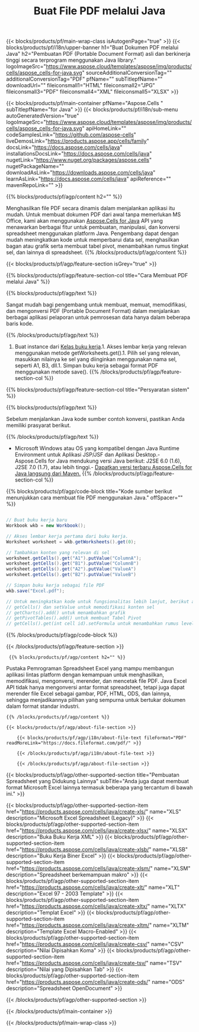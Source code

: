 ﻿---
title: Buat File PDF melalui Java 
url: /id/java/create-pdf/ 
description: Java Contoh kode untuk membuat dokumen PDF. Gunakan kode ini untuk membuat berkas PDF dalam Java desktop atau aplikasi web berbasis.
---
{{< blocks/products/pf/main-wrap-class isAutogenPage="true" >}}
{{< blocks/products/pf/i18n/upper-banner h1="Buat Dokumen PDF melalui Java" h2="Pembuatan PDF (Portable Document Format) asli dan berkinerja tinggi secara terprogram menggunakan Java library." logoImageSrc="https://www.aspose.cloud/templates/aspose/img/products/cells/aspose_cells-for-java.svg" sourceAdditionalConversionTag="" additionalConversionTag="PDF" pfName="" subTitlepfName="" downloadUrl="" fileiconsmall1="HTML" fileiconsmall2="JPG" fileiconsmall3="PDF" fileiconsmall4="XML" fileiconsmall5="XLSX" >}}

{{< blocks/products/pf/main-container pfName="Aspose.Cells " subTitlepfName="for Java" >}}
{{< blocks/products/pf/i18n/sub-menu autoGeneratedVersion="true" logoImageSrc="https://www.aspose.cloud/templates/aspose/img/products/cells/aspose_cells-for-java.svg" apiHomeLink="" codeSamplesLink="https://github.com/aspose-cells" liveDemosLink="https://products.aspose.app/cells/family" docsLink="https://docs.aspose.com/cells/java" installationsDocsLink="https://docs.aspose.com/cells/java" nugetLink="https://www.nuget.org/packages/aspose.cells" nugetPackageName="" downloadAsLink="https://downloads.aspose.com/cells/java" learnAsLink="https://docs.aspose.com/cells/java" apiReference="" mavenRepoLink="" >}}

{{% blocks/products/pf/agp/content h2="" %}}

 Menghasilkan file PDF secara dinamis dalam menjalankan aplikasi itu mudah. Untuk membuat dokumen PDF dari awal tanpa memerlukan MS Office, kami akan menggunakan
 [Aspose.Cells for Java](https://products.aspose.com/cells/java) 
 API yang menawarkan berbagai fitur untuk pembuatan, manipulasi, dan konversi spreadsheet menggunakan platform Java. Pengembang dapat dengan mudah meningkatkan kode untuk memperbarui data sel, menghasilkan bagan atau grafik serta membuat tabel pivot, menambahkan rumus tingkat sel, dan lainnya di spreadsheet.
{{% /blocks/products/pf/agp/content %}}

{{< blocks/products/pf/agp/feature-section isGrey="true" >}}

{{% blocks/products/pf/agp/feature-section-col title="Cara Membuat PDF melalui Java" %}}

{{% blocks/products/pf/agp/text %}}

 Sangat mudah bagi pengembang untuk membuat, memuat, memodifikasi, dan mengonversi PDF (Portable Document Format) dalam menjalankan berbagai aplikasi pelaporan untuk pemrosesan data hanya dalam beberapa baris kode.

{{% /blocks/products/pf/agp/text %}}

1. Buat instance dari [Kelas buku kerja](https://apireference.aspose.com/cells/java/com.aspose.cells/Workbook).1. Akses lembar kerja yang relevan menggunakan metode getWorksheets.get().1. Pilih sel yang relevan, masukkan nilainya ke sel yang diinginkan menggunakan nama sel, seperti A1, B3, dll.1. Simpan buku kerja sebagai format PDF menggunakan metode save().
{{% /blocks/products/pf/agp/feature-section-col %}}

{{% blocks/products/pf/agp/feature-section-col title="Persyaratan sistem" %}}

{{% blocks/products/pf/agp/text %}}

Sebelum menjalankan Java kode sumber contoh konversi, pastikan Anda memiliki prasyarat berikut.  

{{% /blocks/products/pf/agp/text %}}

- Microsoft Windows atau OS yang kompatibel dengan Java Runtime Environment untuk Aplikasi JSP/JSF dan Aplikasi Desktop.- Aspose.Cells for Java mendukung versi Java berikut: J2SE 6.0 (1.6), J2SE 7.0 (1.7), atau lebih tinggi.- [Dapatkan versi terbaru Aspose.Cells for Java langsung dari Maven.](https://docs.aspose.com/cells/java/installation/) 
{{% /blocks/products/pf/agp/feature-section-col %}}

{{% blocks/products/pf/agp/code-block title="Kode sumber berikut menunjukkan cara membuat file PDF menggunakan Java." offSpacer="" %}}

```cs

// Buat buku kerja baru
Workbook wkb = new Workbook();

// Akses lembar kerja pertama dari buku kerja.
Worksheet worksheet = wkb.getWorksheets().get(0);

// Tambahkan konten yang relevan di sel
worksheet.getCells().get("A1").putValue("ColumnA");
worksheet.getCells().get("B1").putValue("ColumnB")
worksheet.getCells().get("A2").putValue("ValueA")
worksheet.getCells().get("B2").putValue("ValueB")

// Simpan buku kerja sebagai file PDF
wkb.save("Excel.pdf"); 

// Untuk meningkatkan kode untuk fungsionalitas lebih lanjut, berikut adalah lebih banyak fungsi
// getCells() dan setValue untuk memodifikasi konten sel
// getCharts().add() untuk menambahkan grafik
// getPivotTables().add() untuk membuat Tabel Pivot
// getCells().get(int cell id).setFormula untuk menambahkan rumus level sel


```

{{% /blocks/products/pf/agp/code-block %}}

{{< /blocks/products/pf/agp/feature-section >}}

<!-- aboutfile Starts -->

     
     {{% blocks/products/pf/agp/content h2="" %}}

 Pustaka Pemrograman Spreadsheet Excel yang mampu membangun aplikasi lintas platform dengan kemampuan untuk menghasilkan, memodifikasi, mengonversi, merender, dan mencetak file PDF. Java Excel API tidak hanya mengonversi antar format spreadsheet, tetapi juga dapat merender file Excel sebagai gambar, PDF, HTML, ODS, dan lainnya, sehingga menjadikannya pilihan yang sempurna untuk bertukar dokumen dalam format standar industri.



    {{% /blocks/products/pf/agp/content %}}

    {{< blocks/products/pf/agp/about-file-section >}}

        {{< blocks/products/pf/agp/i18n/about-file-text fileFormat="PDF" readMoreLink="https://docs.fileformat.com/pdf/" >}}

        {{< /blocks/products/pf/agp/i18n/about-file-text >}}

        {{< /blocks/products/pf/agp/about-file-section >}}

          

<!-- aboutfile Ends -->

{{< blocks/products/pf/agp/other-supported-section title="Pembuatan Spreadsheet yang Didukung Lainnya" subTitle="Anda juga dapat membuat format Microsoft Excel lainnya termasuk beberapa yang tercantum di bawah ini." >}}

{{< blocks/products/pf/agp/other-supported-section-item href="https://products.aspose.com/cells/java/create-xls/" name="XLS" description="Microsoft Excel Spreadsheet (Legacy)" >}} 
{{< blocks/products/pf/agp/other-supported-section-item href="https://products.aspose.com/cells/java/create-xlsx/" name="XLSX" description="Buka Buku Kerja XML" >}} 
{{< blocks/products/pf/agp/other-supported-section-item href="https://products.aspose.com/cells/java/create-xlsb/" name="XLSB" description="Buku Kerja Biner Excel" >}} 
{{< blocks/products/pf/agp/other-supported-section-item href="https://products.aspose.com/cells/java/create-xlsm/" name="XLSM" description="Spreadsheet berkemampuan makro" >}} 
{{< blocks/products/pf/agp/other-supported-section-item href="https://products.aspose.com/cells/java/create-xlt/" name="XLT" description="Excel 97 - 2003 Template" >}} 
{{< blocks/products/pf/agp/other-supported-section-item href="https://products.aspose.com/cells/java/create-xltx/" name="XLTX" description="Templat Excel" >}} 
{{< blocks/products/pf/agp/other-supported-section-item href="https://products.aspose.com/cells/java/create-xltm/" name="XLTM" description="Template Excel Macro-Enabled" >}} 
{{< blocks/products/pf/agp/other-supported-section-item href="https://products.aspose.com/cells/java/create-csv/" name="CSV" description="Nilai Dipisahkan Koma" >}} 
{{< blocks/products/pf/agp/other-supported-section-item href="https://products.aspose.com/cells/java/create-tsv/" name="TSV" description="Nilai yang Dipisahkan Tab" >}} 
{{< blocks/products/pf/agp/other-supported-section-item href="https://products.aspose.com/cells/java/create-ods/" name="ODS" description="Spreadsheet OpenDocument" >}} 

{{< /blocks/products/pf/agp/other-supported-section >}}

{{< /blocks/products/pf/main-container >}}
    
{{< /blocks/products/pf/main-wrap-class >}}
